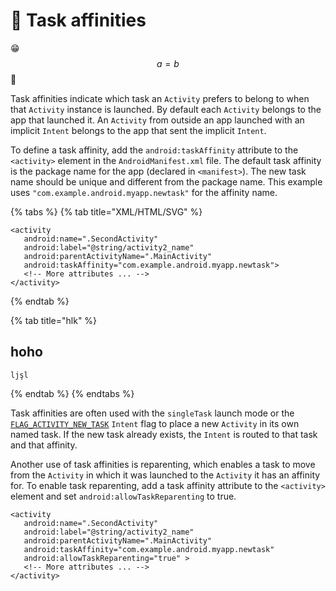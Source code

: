 # 🚧 Task affinities

😁 $$a = b$$ 🍉 

Task affinities indicate which task an `Activity` prefers to belong to when that `Activity` instance is launched. By default each `Activity` belongs to the app that launched it. An `Activity` from outside an app launched with an implicit `Intent` belongs to the app that sent the implicit `Intent`.

To define a task affinity, add the `android:taskAffinity` attribute to the `<activity>` element in the `AndroidManifest.xml` file. The default task affinity is the package name for the app \(declared in `<manifest>`\). The new task name should be unique and different from the package name. This example uses `"com.example.android.myapp.newtask"` for the affinity name.

{% tabs %}
{% tab title="XML/HTML/SVG" %}
```markup
<activity
   android:name=".SecondActivity"
   android:label="@string/activity2_name"
   android:parentActivityName=".MainActivity"
   android:taskAffinity="com.example.android.myapp.newtask">
   <!-- More attributes ... -->
</activity>
```
{% endtab %}

{% tab title="hlk" %}
## hoho

```aspnet
ljşl
```
{% endtab %}
{% endtabs %}

Task affinities are often used with the `singleTask` launch mode or the [`FLAG_ACTIVITY_NEW_TASK`](https://developer.android.com/reference/android/content/Intent.html#FLAG_ACTIVITY_NEW_TASK) `Intent` flag to place a new `Activity` in its own named task. If the new task already exists, the `Intent` is routed to that task and that affinity.

Another use of task affinities is reparenting, which enables a task to move from the `Activity` in which it was launched to the `Activity` it has an affinity for. To enable task reparenting, add a task affinity attribute to the `<activity>` element and set `android:allowTaskReparenting` to true.

```markup
<activity
   android:name=".SecondActivity"
   android:label="@string/activity2_name"
   android:parentActivityName=".MainActivity"
   android:taskAffinity="com.example.android.myapp.newtask"
   android:allowTaskReparenting="true" >
   <!-- More attributes ... -->
</activity>
```

